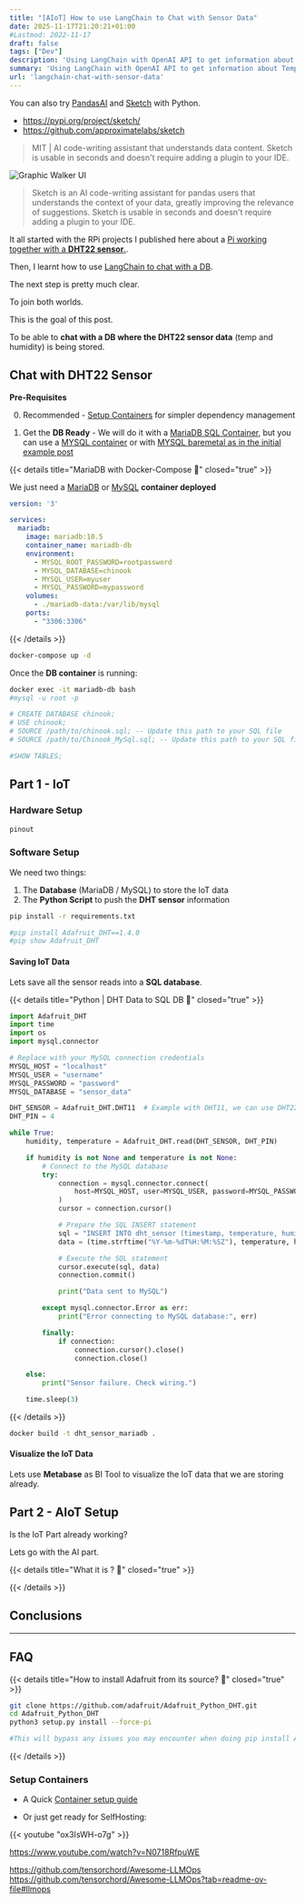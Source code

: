 ```yaml
---
title: "[AIoT] How to use LangChain to Chat with Sensor Data"
date: 2025-11-17T21:20:21+01:00
#Lastmod: 2022-11-17
draft: false
tags: ["Dev"]
description: 'Using LangChain with OpenAI API to get information about Temperature and Humidity of a DHT22 sensor'
summary: 'Using LangChain with OpenAI API to get information about Temperature and Humidity of a DHT22 sensor'
url: 'langchain-chat-with-sensor-data'
---
```



You can also try [PandasAI](https://pypi.org/project/pandasai/) and [Sketch](https://pypi.org/project/sketch/) with Python.

* https://pypi.org/project/sketch/
* https://github.com/approximatelabs/sketch

> MIT | AI code-writing assistant that understands data content. Sketch is usable in seconds and doesn't require adding a plugin to your IDE.

![Graphic Walker UI](/blog_img/hardware/asrockx300-air-temp.jpg)

> Sketch is an AI code-writing assistant for pandas users that understands the context of your data, greatly improving the relevance of suggestions. Sketch is usable in seconds and doesn't require adding a plugin to your IDE.

<!-- 
https://www.quadratichq.com/

> Source Open | Infinite spreadsheet with Python, SQL, and AI.

https://github.com/quadratichq/quadratic/tree/main
https://github.com/quadratichq/quadratic/issues/416
docker build -t quadratic --platform=linux/amd64 .

 -->


It all started with the RPi projects I published here about a [Pi working together with a **DHT22 sensor**.](https://jalcocert.github.io/RPi/posts/rpi-iot-dht11-influxdb/).

Then, I learnt how to use [LangChain to chat with a DB](https://jalcocert.github.io/JAlcocerT/how-to-chat-with-your-data/#chat-with-a-db-with-langchain).

The next step is pretty much clear.

To join both worlds.

This is the goal of this post.

To be able to **chat with a DB where the DHT22 sensor data** (temp and humidity) is being stored.

## Chat with DHT22 Sensor

**Pre-Requisites**

0. Recommended - [Setup Containers](#setup-containers) for simpler dependency management


1. Get the **DB Ready** - We will do it with a [MariaDB SQL Container](https://github.com/JAlcocerT/Docker/blob/main/Dev/DBs/MariaDB_docker-compose.yml), but you can use a [MYSQL container](https://github.com/JAlcocerT/Docker/blob/main/Dev/DBs/MySQL_docker-compose.yml) or with [MYSQL baremetal as in the initial example post](https://jalcocert.github.io/JAlcocerT/how-to-chat-with-your-data/#chat-with-a-db-with-langchain)


{{< details title="MariaDB with Docker-Compose 📌" closed="true" >}}

We just need a [MariaDB](https://github.com/JAlcocerT/Docker/blob/main/Dev/DBs/MariaDB_docker-compose.yml) or [MySQL](https://github.com/JAlcocerT/Docker/blob/main/Dev/DBs/MySQL_docker-compose.yml) **container deployed**

```yml
version: '3'

services:
  mariadb:
    image: mariadb:10.5
    container_name: mariadb-db
    environment:
      - MYSQL_ROOT_PASSWORD=rootpassword
      - MYSQL_DATABASE=chinook
      - MYSQL_USER=myuser
      - MYSQL_PASSWORD=mypassword
    volumes:
      - ./mariadb-data:/var/lib/mysql
    ports:
      - "3306:3306"
```

{{< /details >}}


```sh
docker-compose up -d
```

Once the **DB container** is running:

```sh
docker exec -it mariadb-db bash
#mysql -u root -p

# CREATE DATABASE chinook;
# USE chinook;
# SOURCE /path/to/chinook.sql; -- Update this path to your SQL file
# SOURCE /path/to/Chinook_MySql.sql; -- Update this path to your SQL file if needed

#SHOW TABLES;
```

## Part 1 - IoT

### Hardware Setup

```sh
pinout
```

### Software Setup

We need two things:

1. The **Database** (MariaDB / MySQL) to store the IoT data
2. The **Python Script** to push the **DHT sensor** information

```sh
pip install -r requirements.txt

#pip install Adafruit_DHT==1.4.0
#pip show Adafruit_DHT
```

#### Saving IoT Data

Lets save all the sensor reads into a **SQL database**.

{{< details title="Python | DHT Data to SQL DB 📌" closed="true" >}}


```py
import Adafruit_DHT
import time
import os
import mysql.connector

# Replace with your MySQL connection credentials
MYSQL_HOST = "localhost"
MYSQL_USER = "username"
MYSQL_PASSWORD = "password"
MYSQL_DATABASE = "sensor_data"

DHT_SENSOR = Adafruit_DHT.DHT11  # Example with DHT11, we can use DHT22 as well
DHT_PIN = 4

while True:
    humidity, temperature = Adafruit_DHT.read(DHT_SENSOR, DHT_PIN)

    if humidity is not None and temperature is not None:
        # Connect to the MySQL database
        try:
            connection = mysql.connector.connect(
                host=MYSQL_HOST, user=MYSQL_USER, password=MYSQL_PASSWORD, database=MYSQL_DATABASE
            )
            cursor = connection.cursor()

            # Prepare the SQL INSERT statement
            sql = "INSERT INTO dht_sensor (timestamp, temperature, humidity) VALUES (%s, %s, %s)"
            data = (time.strftime("%Y-%m-%dT%H:%M:%SZ"), temperature, humidity)

            # Execute the SQL statement
            cursor.execute(sql, data)
            connection.commit()

            print("Data sent to MySQL")

        except mysql.connector.Error as err:
            print("Error connecting to MySQL database:", err)

        finally:
            if connection:
                connection.cursor().close()
                connection.close()

    else:
        print("Sensor failure. Check wiring.")

    time.sleep(3)
```

{{< /details >}}


```sh
docker build -t dht_sensor_mariadb .
```

#### Visualize the IoT Data

Lets use **Metabase** as BI Tool to visualize the IoT data that we are storing already.

## Part 2 - AIoT Setup

Is the IoT Part already working?

Lets go with the AI part.



{{< details title="What it is ? 📌" closed="true" >}}


{{< /details >}}


## Conclusions




---

## FAQ

{{< details title="How to install Adafruit from its source? 📌" closed="true" >}}

```sh
git clone https://github.com/adafruit/Adafruit_Python_DHT.git
cd Adafruit_Python_DHT
python3 setup.py install --force-pi

#This will bypass any issues you may encounter when doing pip install Adafuit_DHT==1.4.0
```

{{< /details >}}

### Setup Containers


* A Quick [Container setup guide](https://fossengineer.com/understanding-containers-for-selfhosting/)
<!-- https://www.youtube.com/shorts/ox3IsWH-o7g -->

* Or just get ready for SelfHosting:

{{< youtube "ox3IsWH-o7g" >}}


https://www.youtube.com/watch?v=N0718RfpuWE

https://github.com/tensorchord/Awesome-LLMOps
https://github.com/tensorchord/Awesome-LLMOps?tab=readme-ov-file#llmops

